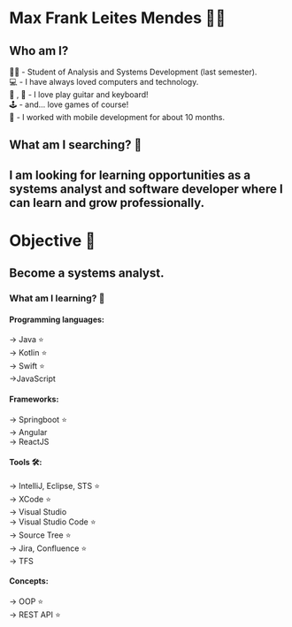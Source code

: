 # Max Frank Leites Mendes :man_technologist:


## Who am I?

:student: - Student of Analysis and Systems Development (last semester). \
:computer: - I have always loved computers and technology. \
:musical_keyboard: , :guitar: - I love play guitar and keyboard!\
:joystick: - and... love games of course! \
:iphone: - I worked with mobile development for about 10 months.

## What am I searching? :mag_right:

## I am looking for learning opportunities as a systems analyst and software developer where I can learn and grow professionally.

# Objective :dart:
## Become a systems analyst.

### What am I learning? :seedling:

#### Programming languages:
-> Java :star: \
-> Kotlin :star: \
-> Swift :star: \
->JavaScript

#### Frameworks:

-> Springboot :star: \
-> Angular \
-> ReactJS

#### Tools :hammer_and_wrench::

-> IntelliJ, Eclipse, STS :star: \
-> XCode :star: \
-> Visual Studio \
-> Visual Studio Code  :star: \
-> Source Tree  :star: \
-> Jira, Confluence  :star: \
-> TFS

#### Concepts:

-> OOP :star: \
-> REST API :star:
